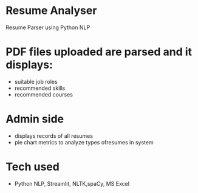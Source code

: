 # Resume Analyser
Resume Parser using Python NLP

# PDF files uploaded are parsed and it displays:
  - suitable job roles
  - recommended skills
  - recommended courses
# Admin side 
  - displays records of all resumes
  - pie chart metrics to analyze types ofresumes in system

# Tech used 
  - Python NLP, Streamlit, NLTK,spaCy, MS Excel
